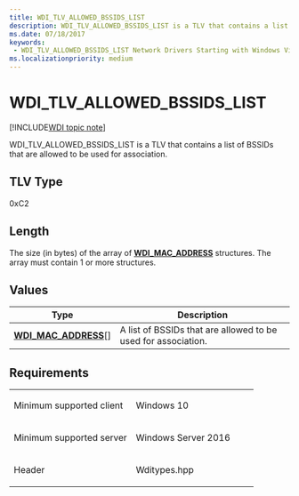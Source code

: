 ```yaml
---
title: WDI_TLV_ALLOWED_BSSIDS_LIST
description: WDI_TLV_ALLOWED_BSSIDS_LIST is a TLV that contains a list of BSSIDs that are allowed to be used for association.
ms.date: 07/18/2017
keywords:
 - WDI_TLV_ALLOWED_BSSIDS_LIST Network Drivers Starting with Windows Vista
ms.localizationpriority: medium
---
```


# WDI\_TLV\_ALLOWED\_BSSIDS\_LIST

[!INCLUDE[WDI topic note](../includes/wdi-version-warning.md)]


WDI\_TLV\_ALLOWED\_BSSIDS\_LIST is a TLV that contains a list of BSSIDs that are allowed to be used for association.

## TLV Type


0xC2

## Length


The size (in bytes) of the array of [**WDI\_MAC\_ADDRESS**](/windows-hardware/drivers/ddi/dot11wdi/ns-dot11wdi-_wdi_mac_address) structures. The array must contain 1 or more structures.

## Values


| Type                                                  | Description                                                   |
|-------------------------------------------------------|---------------------------------------------------------------|
| [**WDI\_MAC\_ADDRESS**](/windows-hardware/drivers/ddi/dot11wdi/ns-dot11wdi-_wdi_mac_address)\[\] | A list of BSSIDs that are allowed to be used for association. |

 

## Requirements

<table>
<colgroup>
<col width="50%" />
<col width="50%" />
</colgroup>
<tbody>
<tr class="odd">
<td><p>Minimum supported client</p></td>
<td><p>Windows 10</p></td>
</tr>
<tr class="even">
<td><p>Minimum supported server</p></td>
<td><p>Windows Server 2016</p></td>
</tr>
<tr class="odd">
<td><p>Header</p></td>
<td>Wditypes.hpp</td>
</tr>
</tbody>
</table>

 

